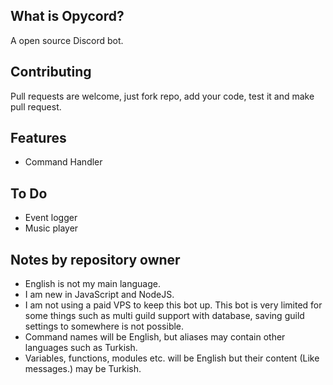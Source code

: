 ## What is Opycord?
A open source Discord bot.

## Contributing
Pull requests are welcome, just fork repo, add your code, test it and make pull request.

## Features
- Command Handler

## To Do
- Event logger
- Music player

## Notes by repository owner
- English is not my main language.
- I am new in JavaScript and NodeJS.
- I am not using a paid VPS to keep this bot up. This bot is very limited for some things such as multi guild support with database, saving guild settings to somewhere is not possible.
- Command names will be English, but aliases may contain other languages such as Turkish.
- Variables, functions, modules etc. will be English but their content (Like messages.) may be Turkish.